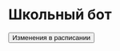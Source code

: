 <html lang="ru">
<body>
    <div id="main">
        <h1>Школьный бот</h1>
        <button id="buy">Изменения в расписании</button>
